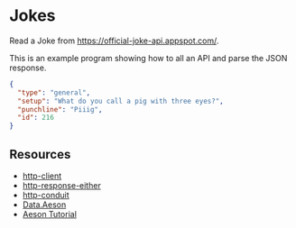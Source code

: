 # Jokes

Read a Joke from <https://official-joke-api.appspot.com/>.

This is an example program showing how to all an API and parse the JSON response.

```json
{
  "type": "general",
  "setup": "What do you call a pig with three eyes?",
  "punchline": "Piiig",
  "id": 216
}
```

## Resources

- [http-client](https://github.com/snoyberg/http-client/blob/master/TUTORIAL.md)
- [http-response-either](https://dev.to/csaltos/haskell-http-response-either-4ncg)
- [http-conduit](https://bitsbybrad.com/2021-02-09-json-api-haskell/)
- [Data.Aeson](https://hackage.haskell.org/package/aeson-2.0.3.0/docs/Data-Aeson.html)
- [Aeson Tutorial](https://web.archive.org/web/20201121162141mp_/https://artyom.me/aeson)
